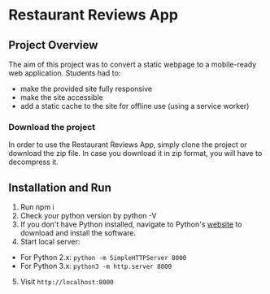 # Restaurant Reviews App

## Project Overview
The aim of this project was to convert a static webpage to a mobile-ready web application. Students had to:
- make the provided site fully responsive
- make the site accessible
- add a static cache to the site for offline use (using a service worker)

### Download the project
In order to use the Restaurant Reviews App, simply clone the project or download the zip file. In case you download it in zip format, you will have to decompress it.

## Installation and Run
1. Run npm i
2. Check your python version by python -V
3. If you don't have Python installed, navigate to Python's [website](https://www.python.org/) to download and install the software.
4. Start local server:
- For Python 2.x: `python -m SimpleHTTPServer 8000`
- For Python 3.x: `python3 -m http.server 8000`
5. Visit `http://localhost:8000`

